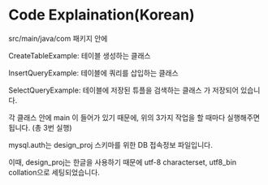 # Code Explaination(Korean)

src/main/java/com 패키지 안에

CreateTableExample: 테이블 생성하는 클래스

InsertQueryExample: 테이블에 쿼리를 삽입하는 클래스

SelectQueryExample: 테이블에 저장된 튜플을 검색하는 클래스
가 저장되어 있습니다.

각 클래스 안에 main 이 들어가 있기 때문에, 위의 3가지 작업을 할 때마다
실행해주면 됩니다. (총 3번 실행)

mysql.auth는 design_proj 스키마를 위한 DB 접속정보 파일입니다.

이때, design_proj는 한글을 사용하기 때문에 utf-8 characterset, utf8_bin collation으로 세팅되었습니다.
